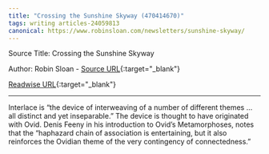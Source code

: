 ```yaml
---
title: "Crossing the Sunshine Skyway (470414670)"
tags: writing articles-24059813
canonical: https://www.robinsloan.com/newsletters/sunshine-skyway/
---
```


Source Title: Crossing the Sunshine Skyway

Author: Robin Sloan - [Source URL](https://www.robinsloan.com/newsletters/sunshine-skyway/){:target="_blank"}

[Readwise URL](https://readwise.io/open/470414670){:target="_blank"}

---

Interlace is “the device of interweaving of a number of different themes … all distinct and yet inseparable.” The device is thought to have originated with Ovid. Denis Feeny in his introduction to Ovid’s Metamorphoses, notes that the “haphazard chain of association is entertaining, but it also reinforces the Ovidian theme of the very contingency of connectedness.”
